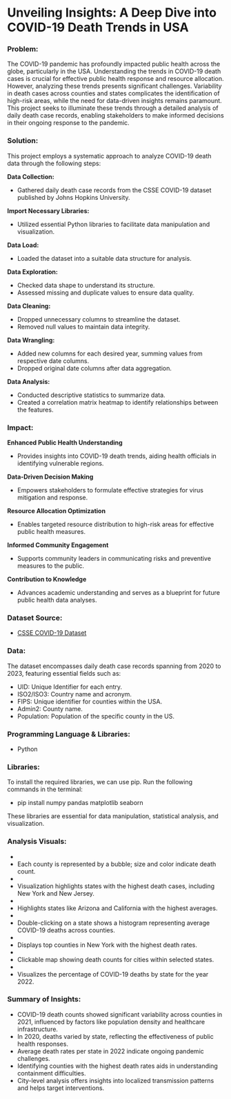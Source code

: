 # Unveiling Insights: A Deep Dive into COVID-19 Death Trends in USA

### **Problem:**

The COVID-19 pandemic has profoundly impacted public health across the globe, particularly in the USA. Understanding the trends in COVID-19 death cases is crucial for effective public health response and resource allocation. However, analyzing these trends presents significant challenges. Variability in death cases across counties and states complicates the identification of high-risk areas, while the need for data-driven insights remains paramount. This project seeks to illuminate these trends through a detailed analysis of daily death case records, enabling stakeholders to make informed decisions in their ongoing response to the pandemic.


### **Solution:**

This project employs a systematic approach to analyze COVID-19 death data through the following steps:

**Data Collection:**

- Gathered daily death case records from the CSSE COVID-19 dataset published by Johns Hopkins University.

**Import Necessary Libraries:**

- Utilized essential Python libraries to facilitate data manipulation and visualization.

**Data Load:**

- Loaded the dataset into a suitable data structure for analysis.

**Data Exploration:**

- Checked data shape to understand its structure.
- Assessed missing and duplicate values to ensure data quality.

**Data Cleaning:**

- Dropped unnecessary columns to streamline the dataset.
- Removed null values to maintain data integrity.

**Data Wrangling:**

- Added new columns for each desired year, summing values from respective date columns.
- Dropped original date columns after data aggregation.

**Data Analysis:**

- Conducted descriptive statistics to summarize data.
- Created a correlation matrix heatmap to identify relationships between the features.


### **Impact:**

**Enhanced Public Health Understanding**
- Provides insights into COVID-19 death trends, aiding health officials in identifying vulnerable regions.

**Data-Driven Decision Making**
- Empowers stakeholders to formulate effective strategies for virus mitigation and response.
  
**Resource Allocation Optimization**
- Enables targeted resource distribution to high-risk areas for effective public health measures.

**Informed Community Engagement**
- Supports community leaders in communicating risks and preventive measures to the public.

**Contribution to Knowledge**
- Advances academic understanding and serves as a blueprint for future public health data analyses.


### **Dataset Source:**
- [CSSE COVID-19 Dataset](https://github.com/CSSEGISandData/COVID-19/tree/master/csse_covid_19_data/csse_covid_19_daily_reports_us)

### **Data:**

The dataset encompasses daily death case records spanning from 2020 to 2023, featuring essential fields such as:

- UID: Unique Identifier for each entry.
- ISO2/ISO3: Country name and acronym.
- FIPS: Unique identifier for counties within the USA.
- Admin2: County name.
- Population: Population of the specific county in the US.

### **Programming Language & Libraries:**
- Python

### **Libraries:**

To install the required libraries, we can use pip. Run the following commands in the terminal:
- pip install numpy pandas matplotlib seaborn

These libraries are essential for data manipulation, statistical analysis, and visualization.

### **Analysis Visuals:**
-
- Each county is represented by a bubble; size and color indicate death count.
-
- Visualization highlights states with the highest death cases, including New York and New Jersey.
-
- Highlights states like Arizona and California with the highest averages.
-
- Double-clicking on a state shows a histogram representing average COVID-19 deaths across counties.
-
- Displays top counties in New York with the highest death rates.
-
- Clickable map showing death counts for cities within selected states.
- 
- Visualizes the percentage of COVID-19 deaths by state for the year 2022.


### **Summary of Insights:**

- COVID-19 death counts showed significant variability across counties in 2021, influenced by factors like population density and healthcare infrastructure.
- In 2020, deaths varied by state, reflecting the effectiveness of public health responses.
- Average death rates per state in 2022 indicate ongoing pandemic challenges.
- Identifying counties with the highest death rates aids in understanding containment difficulties.
- City-level analysis offers insights into localized transmission patterns and helps target interventions.


